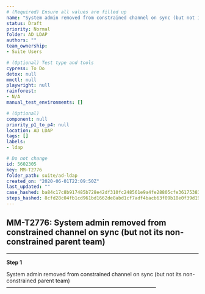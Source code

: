 ```yaml
---
# (Required) Ensure all values are filled up
name: "System admin removed from constrained channel on sync (but not its non-constrained parent team)"
status: Draft
priority: Normal
folder: AD LDAP
authors: ""
team_ownership: 
- Suite Users

# (Optional) Test type and tools
cypress: To Do
detox: null
mmctl: null
playwright: null
rainforest: 
- N/A
manual_test_environments: []

# (Optional)
component: null
priority_p1_to_p4: null
location: AD LDAP
tags: []
labels: 
- ldap

# Do not change
id: 5602305
key: MM-T2776
folder_path: suite/ad-ldap
created_on: "2020-06-01T22:09:50Z"
last_updated: ""
case_hashed: ba84c17c8b917485b728e42df310fc248561e9a4fe28805cfe36175383fb2430244169f89da04dfa7c1432262a5cc4da
steps_hashed: 8cfd28c04fb1cd961bd1662de8abd1cf7adf4bacb63f09b18e0f39d19b7e39d8cc1dc6bb54784b9aafec6c4e10f5bf28
---
```


## MM-T2776: System admin removed from constrained channel on sync (but not its non-constrained parent team)

---

**Step 1**

System admin removed from constrained channel on sync (but not its non-constrained parent team)\
————————————————————————————
